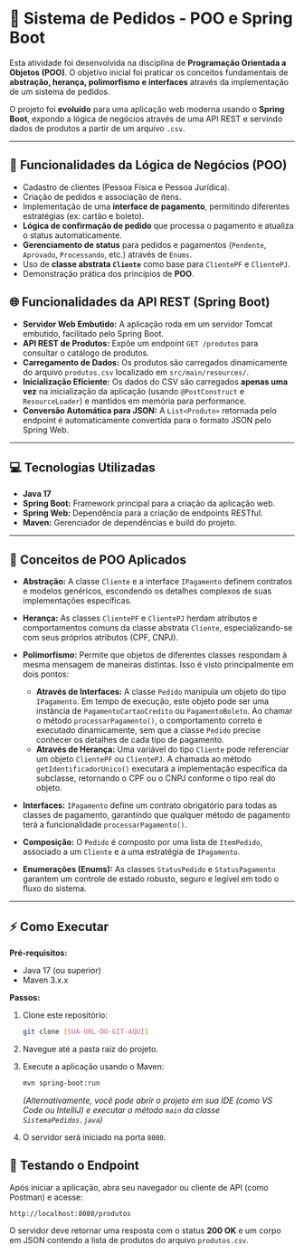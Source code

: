 # 🛒 Sistema de Pedidos - POO e Spring Boot

Esta atividade foi desenvolvida na disciplina de **Programação Orientada a Objetos (POO)**. O objetivo inicial foi praticar os conceitos fundamentais de **abstração, herança, polimorfismo e interfaces** através da implementação de um sistema de pedidos.

O projeto foi **evoluído** para uma aplicação web moderna usando o **Spring Boot**, expondo a lógica de negócios através de uma API REST e servindo dados de produtos a partir de um arquivo `.csv`.

---

## 🚀 Funcionalidades da Lógica de Negócios (POO)
- Cadastro de clientes (Pessoa Física e Pessoa Jurídica).
- Criação de pedidos e associação de itens.
- Implementação de uma **interface de pagamento**, permitindo diferentes estratégias (ex: cartão e boleto).
- **Lógica de confirmação de pedido** que processa o pagamento e atualiza o status automaticamente.
- **Gerenciamento de status** para pedidos e pagamentos (`Pendente`, `Aprovado`, `Processando`, etc.) através de `Enums`.
- Uso de **classe abstrata `Cliente`** como base para `ClientePF` e `ClientePJ`.
- Demonstração prática dos princípios de **POO**.

## 🌐 Funcionalidades da API REST (Spring Boot)
- **Servidor Web Embutido:** A aplicação roda em um servidor Tomcat embutido, facilitado pelo Spring Boot.
- **API REST de Produtos:** Expõe um endpoint `GET /produtos` para consultar o catálogo de produtos.
- **Carregamento de Dados:** Os produtos são carregados dinamicamente do arquivo `produtos.csv` localizado em `src/main/resources/`.
- **Inicialização Eficiente:** Os dados do CSV são carregados **apenas uma vez** na inicialização da aplicação (usando `@PostConstruct` e `ResourceLoader`) e mantidos em memória para performance.
- **Conversão Automática para JSON:** A `List<Produto>` retornada pelo endpoint é automaticamente convertida para o formato JSON pelo Spring Web.

---

## 💻 Tecnologias Utilizadas
- **Java 17**
- **Spring Boot:** Framework principal para a criação da aplicação web.
- **Spring Web:** Dependência para a criação de endpoints RESTful.
- **Maven:** Gerenciador de dependências e build do projeto.

---

## 📌 Conceitos de POO Aplicados

- **Abstração:** A classe `Cliente` e a interface `IPagamento` definem contratos e modelos genéricos, escondendo os detalhes complexos de suas implementações específicas.

- **Herança:** As classes `ClientePF` e `ClientePJ` herdam atributos e comportamentos comuns da classe abstrata `Cliente`, especializando-se com seus próprios atributos (CPF, CNPJ).

- **Polimorfismo:** Permite que objetos de diferentes classes respondam à mesma mensagem de maneiras distintas. Isso é visto principalmente em dois pontos:
    - **Através de Interfaces:** A classe `Pedido` manipula um objeto do tipo `IPagamento`. Em tempo de execução, este objeto pode ser uma instância de `PagamentoCartaoCredito` ou `PagamentoBoleto`. Ao chamar o método `processarPagamento()`, o comportamento correto é executado dinamicamente, sem que a classe `Pedido` precise conhecer os detalhes de cada tipo de pagamento.
    - **Através de Herança:** Uma variável do tipo `Cliente` pode referenciar um objeto `ClientePF` ou `ClientePJ`. A chamada ao método `getIdentificadorUnico()` executará a implementação específica da subclasse, retornando o CPF ou o CNPJ conforme o tipo real do objeto.

- **Interfaces:** `IPagamento` define um contrato obrigatório para todas as classes de pagamento, garantindo que qualquer método de pagamento terá a funcionalidade `processarPagamento()`.

- **Composição:** O `Pedido` é composto por uma lista de `ItemPedido`, associado a um `Cliente` e a uma estratégia de `IPagamento`.

- **Enumerações (Enums):** As classes `StatusPedido` e `StatusPagamento` garantem um controle de estado robusto, seguro e legível em todo o fluxo do sistema.

---

## ⚡ Como Executar

**Pré-requisitos:**
- Java 17 (ou superior)
- Maven 3.x.x

**Passos:**

1.  Clone este repositório:
    ```bash
    git clone [SUA-URL-DO-GIT-AQUI]
    ```
2.  Navegue até a pasta raiz do projeto.
3.  Execute a aplicação usando o Maven:
    ```bash
    mvn spring-boot:run
    ```
    *(Alternativamente, você pode abrir o projeto em sua IDE (como VS Code ou IntelliJ) e executar o método `main` da classe `SistemaPedidos.java`)*

4.  O servidor será iniciado na porta `8080`.

## 🧪 Testando o Endpoint
Após iniciar a aplicação, abra seu navegador ou cliente de API (como Postman) e acesse:

`http://localhost:8080/produtos`

O servidor deve retornar uma resposta com o status **200 OK** e um corpo em JSON contendo a lista de produtos do arquivo `produtos.csv`.
